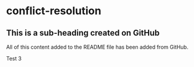 # conflict-resolution

## This is a sub-heading created on GitHub

All of this content added to the README file has been added from GitHub.

Test 3
